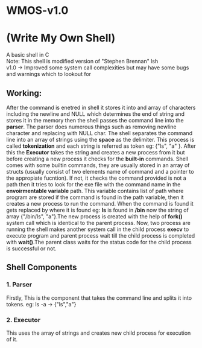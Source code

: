 # WMOS-v1.0
# (Write My Own Shell)
A basic shell in C <br>
Note: This shell is modified version of "Stephen Brennan" lsh <br>
v1.0 -> Improved some system call complexities but may have some bugs and warnings which to lookout for  

## Working:
After the command is enetred in shell it stores it into and array of characters including the newline and NULL which determines the end of string and stores it in the memory then the shell passes the command line into the **parser**. The parser does numerous things such as removing newline character and replacing with NULL char. The shell separates the command line into an array of strings using the **space** as the delimiter. This process is called **tokenization** and each string is referred as token
eg: {"ls", "a" }. After this the **Executor** takes the string and creates a new process from it but before creating a new process it checks for the **built-in** commands. Shell comes with some builtin commands, they are usually stored in an array of structs (usually consist of two elements name of command and a pointer to the appropiate fucntion). If not, it checks the command provided is not a path then it tries to look for the exe file with the command name in the **envoirmentable variable** path. This variable contains list of path where program are stored if the command is found in the path variable, then it creates a new process to run the command. When the command is found it gets replaced by where it is found eg: **ls** is found in **/bin** now the string of array {"/bin/ls", "a"}.The new process is created with the help of **fork()** system call which is identical to the parent process. Now, two process are running the shell makes another system call in the child process **execv** to execute program and parent process wait till the child process is completed with **wait()**.The parent class waits for the status code for the child process is successful or not.             

## Shell Components
### 1. Parser
Firstly, This is the component that takes the command line and splits it into tokens.
eg: ls -a -> {"ls","a"}

### 2. Executor
This uses the array of strings and creates new child process for execution of it. 


